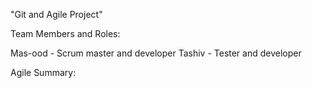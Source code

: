 "Git and Agile Project" 


Team Members and Roles:

Mas-ood - Scrum master and developer
Tashiv  - Tester and developer

Agile Summary: